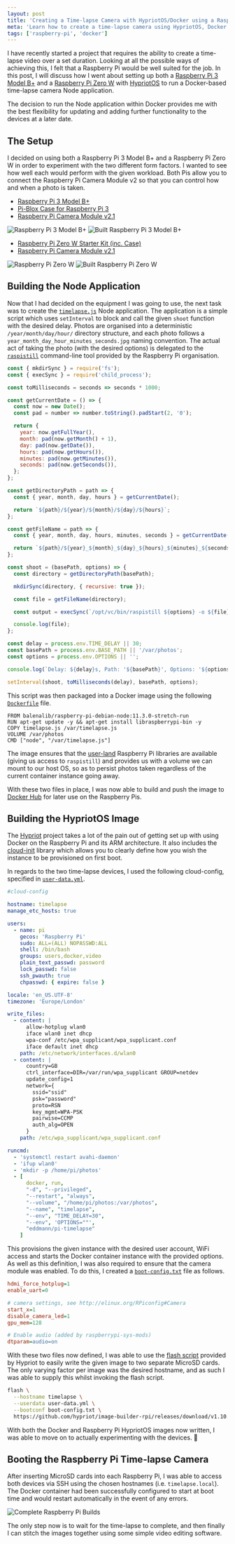 ```yaml
---
layout: post
title: 'Creating a Time-lapse Camera with HypriotOS/Docker using a Raspberry Pi 3B+ and Raspberry Pi Zero W'
meta: 'Learn how to create a time-lapse camera using HypriotOS, Docker and Raspberry Pi devices. Discover step-by-step instructions and tips for building your own time-lapse camera.'
tags: ['raspberry-pi', 'docker']
---
```


I have recently started a project that requires the ability to create a time-lapse video over a set duration.
Looking at all the possible ways of achieving this, I felt that a Raspberry Pi would be well suited for the job.
In this post, I will discuss how I went about setting up both a [Raspberry Pi 3 Model B+](https://www.raspberrypi.org/products/raspberry-pi-3-model-b-plus/) and a [Raspberry Pi Zero W](https://www.raspberrypi.org/products/raspberry-pi-zero-w/) with [HypriotOS](https://blog.hypriot.com/) to run a Docker-based time-lapse camera Node application.

<!--more-->

The decision to run the Node application within Docker provides me with the best flexibility for updating and adding further functionality to the devices at a later date.

## The Setup

I decided on using both a Raspberry Pi 3 Model B+ and a Raspberry Pi Zero W in order to experiment with the two different form factors.
I wanted to see how well each would perform with the given workload.
Both Pis allow you to connect the Raspberry Pi Camera Module v2 so that you can control how and when a photo is taken.

- [Raspberry Pi 3 Model B+](https://www.amazon.co.uk/Raspberry-Pi-Model-64-Bit-Processor/dp/B07BDR5PDW)
- [Pi-Blox Case for Raspberry Pi 3](https://www.amazon.co.uk/Pi-Blox-Raspberry-Model-Camera-Black/dp/B017Z32E8A/)
- [Raspberry Pi Camera Module v2.1](https://www.amazon.co.uk/Raspberry-Pi-1080p-Camera-Module/dp/B01ER2SKFS/)

![Raspberry Pi 3 Model B+](pi3b.jpg) ![Built Raspberry Pi 3 Model B+](pi3b-built.jpg)

- [Raspberry Pi Zero W Starter Kit (inc. Case)](https://www.amazon.co.uk/Raspberry-Pi-Zero-Starter-Kit/dp/B072LWBL37/)
- [Raspberry Pi Camera Module v2.1](https://www.amazon.co.uk/Raspberry-Pi-1080p-Camera-Module/dp/B01ER2SKFS/)

![Raspberry Pi Zero W](pizero.jpg) ![Built Raspberry Pi Zero W](pizero-built.jpg)

## Building the Node Application

Now that I had decided on the equipment I was going to use, the next task was to create the [`timelapse.js`](https://github.com/eddmann/pi-timelapse/blob/master/timelapse.js) Node application.
The application is a simple script which uses `setInterval` to block and call the given `shoot` function with the desired delay.
Photos are organised into a deterministic `/year/month/day/hour/` directory structure, and each photo follows a `year_month_day_hour_minutes_seconds.jpg` naming convention.
The actual act of taking the photo (with the desired options) is delegated to the [`raspistill`](https://www.raspberrypi.org/documentation/usage/camera/raspicam/raspistill.md) command-line tool provided by the Raspberry Pi organisation.

```js
const { mkdirSync } = require('fs');
const { execSync } = require('child_process');

const toMilliseconds = seconds => seconds * 1000;

const getCurrentDate = () => {
  const now = new Date();
  const pad = number => number.toString().padStart(2, '0');

  return {
    year: now.getFullYear(),
    month: pad(now.getMonth() + 1),
    day: pad(now.getDate()),
    hours: pad(now.getHours()),
    minutes: pad(now.getMinutes()),
    seconds: pad(now.getSeconds()),
  };
};

const getDirectoryPath = path => {
  const { year, month, day, hours } = getCurrentDate();

  return `${path}/${year}/${month}/${day}/${hours}`;
};

const getFileName = path => {
  const { year, month, day, hours, minutes, seconds } = getCurrentDate();

  return `${path}/${year}_${month}_${day}_${hours}_${minutes}_${seconds}.jpg`;
};

const shoot = (basePath, options) => {
  const directory = getDirectoryPath(basePath);

  mkdirSync(directory, { recursive: true });

  const file = getFileName(directory);

  const output = execSync(`/opt/vc/bin/raspistill ${options} -o ${file}`);

  console.log(file);
};

const delay = process.env.TIME_DELAY || 30;
const basePath = process.env.BASE_PATH || '/var/photos';
const options = process.env.OPTIONS || '';

console.log(`Delay: ${delay}s, Path: '${basePath}', Options: '${options}'`);

setInterval(shoot, toMilliseconds(delay), basePath, options);
```

This script was then packaged into a Docker image using the following [`Dockerfile`](https://github.com/eddmann/pi-timelapse/blob/master/Dockerfile) file.

```docker
FROM balenalib/raspberry-pi-debian-node:11.3.0-stretch-run
RUN apt-get update -y && apt-get install libraspberrypi-bin -y
COPY timelapse.js /var/timelapse.js
VOLUME /var/photos
CMD ["node", "/var/timelapse.js"]
```

The image ensures that the [user-land](https://github.com/raspberrypi/userland) Raspberry Pi libraries are available (giving us access to `raspistill`) and provides us with a volume we can mount to our host OS, so as to persist photos taken regardless of the current container instance going away.

With these two files in place, I was now able to build and push the image to [Docker Hub](https://hub.docker.com/r/eddmann/pi-timelapse) for later use on the Raspberry Pis.

## Building the HypriotOS Image

The [Hypriot](https://github.com/hypriot) project takes a lot of the pain out of getting set up with using Docker on the Raspberry Pi and its ARM architecture.
It also includes the [cloud-init](https://cloudinit.readthedocs.io/en/latest/) library which allows you to clearly define how you wish the instance to be provisioned on first boot.

In regards to the two time-lapse devices, I used the following cloud-config, specified in [`user-data.yml`](https://github.com/eddmann/pi-timelapse/blob/master/hypriot/user-data.yml).

```yaml
#cloud-config

hostname: timelapse
manage_etc_hosts: true

users:
  - name: pi
    gecos: 'Raspberry Pi'
    sudo: ALL=(ALL) NOPASSWD:ALL
    shell: /bin/bash
    groups: users,docker,video
    plain_text_passwd: password
    lock_passwd: false
    ssh_pwauth: true
    chpasswd: { expire: false }

locale: 'en_US.UTF-8'
timezone: 'Europe/London'

write_files:
  - content: |
      allow-hotplug wlan0
      iface wlan0 inet dhcp
      wpa-conf /etc/wpa_supplicant/wpa_supplicant.conf
      iface default inet dhcp
    path: /etc/network/interfaces.d/wlan0
  - content: |
      country=GB
      ctrl_interface=DIR=/var/run/wpa_supplicant GROUP=netdev
      update_config=1
      network={
        ssid="ssid"
        psk="password"
        proto=RSN
        key_mgmt=WPA-PSK
        pairwise=CCMP
        auth_alg=OPEN
      }
    path: /etc/wpa_supplicant/wpa_supplicant.conf

runcmd:
  - 'systemctl restart avahi-daemon'
  - 'ifup wlan0'
  - 'mkdir -p /home/pi/photos'
  - [
      docker, run,
      "-d", "--privileged",
      "--restart", "always",
      "--volume", "/home/pi/photos:/var/photos",
      "--name", "timelapse",
      "--env", "TIME_DELAY=30",
      "--env", 'OPTIONS=""',
      "eddmann/pi-timelapse"
    ]
```

This provisions the given instance with the desired user account, WiFi access and starts the Docker container instance with the provided options.
As well as this definition, I was also required to ensure that the camera module was enabled.
To do this, I created a [`boot-config.txt`](https://github.com/eddmann/pi-timelapse/blob/master/hypriot/boot-config.txt) file as follows.

```ini
hdmi_force_hotplug=1
enable_uart=0

# camera settings, see http://elinux.org/RPiconfig#Camera
start_x=1
disable_camera_led=1
gpu_mem=128

# Enable audio (added by raspberrypi-sys-mods)
dtparam=audio=on
```

With these two files now defined, I was able to use the [flash script](https://github.com/hypriot/flash) provided by Hypriot to easily write the given image to two separate MicroSD cards.
The only varying factor per image was the desired hostname, and as such I was able to supply this whilst invoking the flash script.

```bash
flash \
  --hostname timelapse \
  --userdata user-data.yml \
  --bootconf boot-config.txt \
  https://github.com/hypriot/image-builder-rpi/releases/download/v1.10.0-rc2/hypriotos-rpi-v1.10.0-rc2.img.zip
```

With both the Docker and Raspberry Pi HypriotOS images now written, I was able to move on to actually experimenting with the devices. 📸

## Booting the Raspberry Pi Time-lapse Camera

After inserting MicroSD cards into each Raspberry Pi, I was able to access both devices via SSH using the chosen hostnames (i.e. `timelapse.local`).
The Docker container had been successfully configured to start at boot time and would restart automatically in the event of any errors.

![Complete Raspberry Pi Builds](pi-built.jpg)

The only step now is to wait for the time-lapse to complete, and then finally I can stitch the images together using some simple video editing software.

